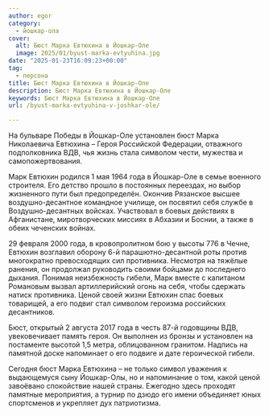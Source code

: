 ```yaml
---
author: egor
category:
  - йошкар-ола
cover:
  alt: Бюст Марка Евтюхина в Йошкар-Оле
  image: 2025/01/byust-marka-evtyuhina.jpg
date: "2025-01-23T16:09:23+00:00"
tag:
  - персона
title: Бюст Марка Евтюхина в Йошкар-Оле
description: Бюст Марка Евтюхина в Йошкар-Оле
keywords: Бюст Марка Евтюхина в Йошкар-Оле
url: /byust-marka-evtyuhina-v-joshkar-ole/

---
```

На бульваре Победы в Йошкар-Оле установлен бюст Марка Николаевича Евтюхина – Героя Российской Федерации, отважного подполковника ВДВ, чья жизнь стала символом чести, мужества и самопожертвования.

Марк Евтюхин родился 1 мая 1964 года в Йошкар-Оле в семье военного строителя. Его детство прошло в постоянных переездах, но выбор жизненного пути был предопределён. Окончив Рязанское высшее воздушно-десантное командное училище, он посвятил себя службе в Воздушно-десантных войсках. Участвовал в боевых действиях в Афганистане, миротворческих миссиях в Абхазии и Боснии, а также в обеих чеченских войнах.

29 февраля 2000 года, в кровопролитном бою у высоты 776 в Чечне, Евтюхин возглавил оборону 6-й парашютно-десантной роты против многократно превосходящих сил противника. Несмотря на тяжёлые ранения, он продолжал руководить своими бойцами до последнего дыхания. Понимая неизбежность гибели, Марк вместе с капитаном Романовым вызвал артиллерийский огонь на себя, чтобы сдержать натиск противника. Ценой своей жизни Евтюхин спас боевых товарищей, а его подвиг стал символом героизма российских десантников.

Бюст, открытый 2 августа 2017 года в честь 87-й годовщины ВДВ, увековечивает память героя. Он выполнен из бронзы и установлен на постаменте высотой 1,5 метра, облицованном гранитом. Надпись на памятной доске напоминает о его подвиге и дате героической гибели.

Сегодня бюст Марка Евтюхина – не только символ уважения к выдающемуся сыну Йошкар-Олы, но и напоминание о том, какой ценой завоёвано спокойствие нашей страны. Ежегодно здесь проходят памятные мероприятия, а турнир по дзюдо его имени объединяет юных спортсменов и укрепляет дух патриотизма.
